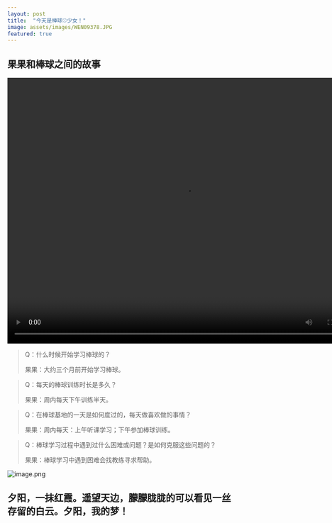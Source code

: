 ```yaml
---
layout: post
title:  "今天是棒球⚾️少女！"
image: assets/images/WEN09378.JPG
featured: true
---
```


## 果果和棒球之间的故事

<video src="../assets/果果教姐姐打棒球.mp4" width="800px" height="600px" controls="controls"></video>


> Q：什么时候开始学习棒球的？
> 
> 果果：大约三个月前开始学习棒球。

> Q：每天的棒球训练时长是多久？
> 
> 果果：周内每天下午训练半天。

> Q：在棒球基地的一天是如何度过的，每天做喜欢做的事情？
> 
> 果果：周内每天：上午听课学习；下午参加棒球训练。

> Q：棒球学习过程中遇到过什么困难或问题？是如何克服这些问题的？
> 
> 果果：棒球学习中遇到困难会找教练寻求帮助。

![image.png](https://i.loli.net/2021/03/15/vpl8z2YnL6IGkST.png)



## 夕阳，一抹红霞。遥望天边，朦朦胧胧的可以看见一丝存留的白云。夕阳，我的梦！
